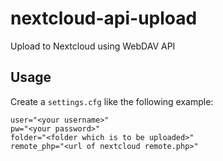 # nextcloud-api-upload
Upload to Nextcloud using WebDAV API

## Usage

Create a `settings.cfg` like the following example:

```text
user="<your username>"
pw="<your password>"
folder="<folder which is to be uploaded>"
remote_php="<url of nextcloud remote.php>"
```
